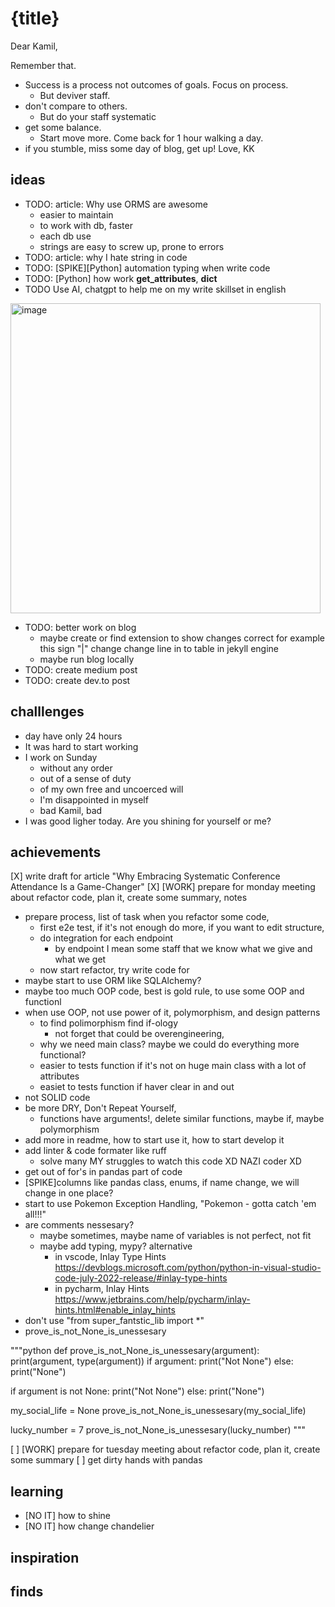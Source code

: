 # {title}

Dear Kamil, 

Remember that. 
* Success is a process not outcomes of goals. Focus on process.
  * But deviver staff.
* don't compare to others. 
  * But do your staff systematic
* get some balance.
  * Start move more. Come back for 1 hour walking a day. 
* if you stumble, miss some day of blog, get up!
Love,
KK

## ideas
* TODO: article: Why use ORMS are awesome
  * easier to maintain
  * to work with db, faster
  * each db use
  * strings are easy to screw up, prone to errors
* TODO: article: why I hate string in code
* TODO: [SPIKE][Python] automation typing when write code
* TODO: [Python] how work __get_attributes__, __dict__
* TODO Use AI, chatgpt to help me on my write skillset in english
   
<img width="496" alt="image" src="https://github.com/KuligKamil/kuligkamil.github.io/assets/13277748/daaadaa6-09bd-4eff-8186-272247bde496">

* TODO: better work on blog
  *  maybe create or find extension to show changes correct for example this sign "|" change change line in to table in jekyll engine 
  * maybe run blog locally
* TODO: create medium post
* TODO: create dev.to post
  
## challlenges
* day have only 24 hours
* It was hard to start working
* I work on Sunday
  * without any order 
  * out of a sense of duty 
  * of my own free and uncoerced will
  * I'm disappointed in myself
  * bad Kamil, bad
* I was good ligher today. Are you shining for yourself or me?


## achievements
[X] write draft for article "Why Embracing Systematic Conference Attendance Is a Game-Changer"
[X] [WORK] prepare for monday meeting about refactor code, plan it, create some summary, notes
  * prepare process, list of task when you refactor some code, 
    * first e2e test, if it's not enough do more, if you want to edit structure,
    * do integration for each endpoint 
      * by endpoint I mean some staff that we know what we give and what we get
    * now start refactor, try write code for 
  * maybe start to use ORM like SQLAlchemy? 
  * maybe too much OOP code, best is gold rule, to use some OOP and functionl
  * when use OOP, not use power of it, polymorphism, and design patterns
    * to find polimorphism find if-ology
      * not forget that could be overengineering,  
    * why we need main class? maybe we could do everything more functional?
    * easier to tests function if it's not on huge main class with a lot of attributes
    * easiet to tests function if haver clear in and out
  * not SOLID code
  * be more DRY, Don't Repeat Yourself, 
    * functions have arguments!, delete similar functions, maybe if, maybe polymorphism  
  * add more in readme, how to start use it, how to start develop it
  * add linter & code formater like ruff
    * solve many MY struggles to watch this code XD NAZI coder XD
  * get out of for's in pandas part of code
  * [SPIKE]columns like pandas class, enums, if name change, we will change in one place?
  * start to use Pokemon Exception Handling, "Pokemon - gotta catch 'em all!!!" 
  * are comments nessesary? 
    * maybe sometimes, maybe name of variables is not perfect, not fit
    * maybe add typing, mypy? alternative
      * in vscode, Inlay Type Hints https://devblogs.microsoft.com/python/python-in-visual-studio-code-july-2022-release/#inlay-type-hints
      * in pycharm, Inlay Hints https://www.jetbrains.com/help/pycharm/inlay-hints.html#enable_inlay_hints
  * don't use "from super_fantstic_lib import *"
  * prove_is_not_None_is_unessesary

"""python
def prove_is_not_None_is_unessesary(argument):
  print(argument, type(argument))
  if argument:
    print("Not None")
  else:
    print("None")

  if argument is not None:
    print("Not None")
  else:
    print("None")


my_social_life = None
prove_is_not_None_is_unessesary(my_social_life)

lucky_number = 7 
prove_is_not_None_is_unessesary(lucky_number)
"""





[ ] [WORK] prepare for tuesday meeting about refactor code, plan it, create some summary
[ ] get dirty hands with pandas

## learning 
* [NO IT] how to shine
* [NO IT] how change chandelier

## inspiration

## finds
